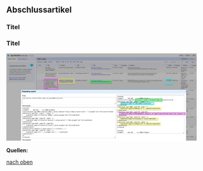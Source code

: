 ## Abschlussartikel

### Titel

### Titel
 
![Name Foto](https://github.com/Sabs135/Lerntagebuch-BAIN/blob/main/img/uebung_OpenRefine.png?raw=true)


**Quellen:**


[nach oben](#abschlussartikel)

